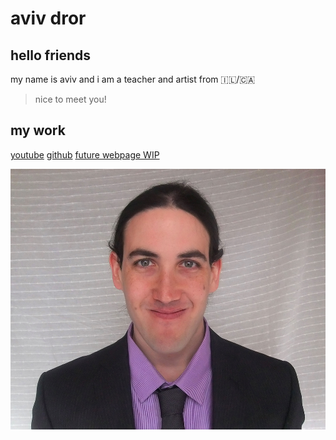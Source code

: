 # aviv dror

## hello friends

my name is aviv and i am a teacher and artist from :israel:/:canada:

> nice to meet you!

## my work

[youtube](https://www.youtube.com/channel/UCDc3QB1JAx8YrSOJdJ3E5-g)
[github](https://github.com/aviv82)
[future webpage WIP](https://aviv82.github.io/Homepage/)

![Aviv Dror](https://raw.githubusercontent.com/lab-antwerp-1/group-2/feature-intro-readme/pix/AvivDrorresized.jpg)
